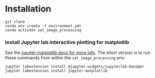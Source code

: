 # Installation

```
git clone
conda env create -f environment.yml
conda activate sat_image_processing
```


### Install Jupyter lab interactive plotting for matplotlib

See the [jupyter-matplotlib docs for more info](https://github.com/matplotlib/jupyter-matplotlib).  The short version is to run these commands from within the `sat_image_processing` env:

```
jupyter labextension install @jupyter-widgets/jupyterlab-manager
jupyter labextension install jupyter-matplotlib
```
